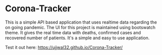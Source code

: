 # Corona-Tracker

This is a simple API based application that uses realtime data regarding the on going pandemic. The UI for this project is
maintained using bootswatch theme. It gives the real time data with deaths, confirmed cases and recovered number of patients. It's
a simple and easy to use application.

Test it out here: https://ujjwal32.github.io/Corona-Tracker/
